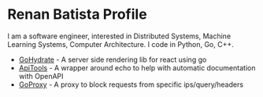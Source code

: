 # Renan Batista Profile

I am a software engineer, interested in Distributed Systems, Machine Learning Systems, Computer Architecture. I code in Python, Go, C++.
  
- [GoHydrate](https://github.com/rfbatista/gohydrate) - A server side rendering lib for react using go
- [ApiTools](https://github.com/rfbatista/apitools) - A wrapper around echo to help with automatic documentation with OpenAPI
- [GoProxy](https://github.com/rfbatista/goproxy) - A proxy to block requests from specific ips/query/headers 
